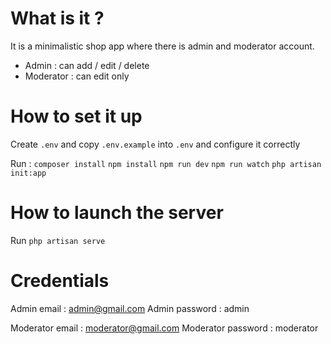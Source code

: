 # What is it ?

It is a minimalistic shop app where there is admin and moderator account.

- Admin : can add / edit / delete
- Moderator : can edit only

# How to set it up

Create `.env` and copy `.env.example` into `.env` and configure it correctly

Run :
`composer install`
`npm install`
`npm run dev`
`npm run watch`
`php artisan init:app`

# How to launch the server

Run `php artisan serve`

# Credentials

Admin email : admin@gmail.com
Admin password : admin

Moderator email : moderator@gmail.com
Moderator password : moderator
